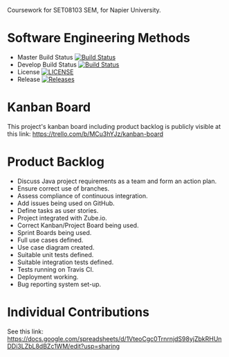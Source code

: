 Coursework for SET08103 SEM, for Napier University.

# Software Engineering Methods

- Master Build Status [![Build Status](https://travis-ci.com/MikhaRohrs/SEMCoursework.svg?branch=master)](https://travis-ci.com/MikhaRohrs/SEMCoursework)
- Develop Build Status [![Build Status](https://travis-ci.com/MikhaRohrs/SEMCoursework.svg?branch=develop)](https://travis-ci.com/MikhaRohrs/SEMCoursework)
- License [![LICENSE](https://img.shields.io/github/license/MikhaRohrs/SEMCoursework.svg?style=flat-square)](https://github.com/MikhaRohrs/SEMCoursework/blob/master/LICENSE)
- Release [![Releases](https://img.shields.io/github/release/MikhaRohrs/SEMCoursework/all.svg?style=flat-square)](https://github.com/MikhaRohrs/SEMCoursework/releases)


# Kanban Board

This project's kanban board including product backlog is publicly visible at this link:
https://trello.com/b/MCu3hYJz/kanban-board


# Product Backlog

- Discuss Java project requirements as a team and form an action plan.
- Ensure correct use of branches.
- Assess compliance of continuous integration.
- Add issues being used on GitHub.
- Define tasks as user stories.
- Project integrated with Zube.io.
- Correct Kanban/Project Board being used.
- Sprint Boards being used.
- Full use cases defined.
- Use case diagram created.
- Suitable unit tests defined.
- Suitable integration tests defined.
- Tests running on Travis CI.
- Deployment working.
- Bug reporting system set-up.


# Individual Contributions

See this link:
https://docs.google.com/spreadsheets/d/1VteoCgc0TrnrnjdS98yjZbkRHUnDDi3LZbL8dBZc1WM/edit?usp=sharing
